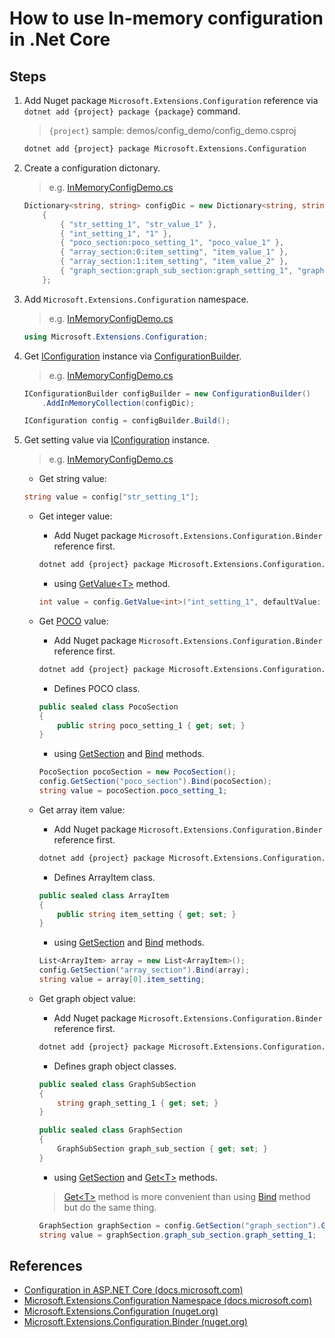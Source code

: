 # How to use In-memory configuration in .Net Core

## Steps

1. Add Nuget package `Microsoft.Extensions.Configuration` reference via `dotnet add {project} package {package}` command.

    > `{project}` sample: demos/config_demo/config_demo.csproj

    ```bash
    dotnet add {project} package Microsoft.Extensions.Configuration
    ```

2. Create a configuration dictonary.

   > e.g. [InMemoryConfigDemo.cs](../../demos/config_demo/InMemoryConfigDemo.cs)

    ```csharp
    Dictionary<string, string> configDic = new Dictionary<string, string>()
        {
            { "str_setting_1", "str_value_1" },
            { "int_setting_1", "1" },
            { "poco_section:poco_setting_1", "poco_value_1" },
            { "array_section:0:item_setting", "item_value_1" },
            { "array_section:1:item_setting", "item_value_2" },
            { "graph_section:graph_sub_section:graph_setting_1", "graph_value_1" },
        };
    ```

3. Add `Microsoft.Extensions.Configuration` namespace.

    > e.g. [InMemoryConfigDemo.cs](../../demos/config_demo/InMemoryConfigDemo.cs)
    ```csharp
    using Microsoft.Extensions.Configuration;
    ```

4. Get [IConfiguration](https://docs.microsoft.com/en-us/dotnet/api/microsoft.extensions.configuration.iconfiguration) instance via [ConfigurationBuilder](https://docs.microsoft.com/en-us/dotnet/api/microsoft.extensions.configuration.configurationbuilder).

    > e.g. [InMemoryConfigDemo.cs](../../demos/config_demo/InMemoryConfigDemo.cs)
    ```csharp
    IConfigurationBuilder configBuilder = new ConfigurationBuilder()
        .AddInMemoryCollection(configDic);

    IConfiguration config = configBuilder.Build();
    ```

5. Get setting value via [IConfiguration](https://docs.microsoft.com/en-us/dotnet/api/microsoft.extensions.configuration.iconfiguration) instance.

    > e.g. [InMemoryConfigDemo.cs](../../demos/config_demo/InMemoryConfigDemo.cs)
    * Get string value:
    ```csharp
    string value = config["str_setting_1"];
    ```

    * Get integer value:
        * Add Nuget package `Microsoft.Extensions.Configuration.Binder` reference first.
        ```bash
        dotnet add {project} package Microsoft.Extensions.Configuration.Binder
        ```
        * using [GetValue&lt;T&gt;](https://docs.microsoft.com/en-us/dotnet/api/microsoft.extensions.configuration.configurationbinder.getvalue) method.
        ```csharp
        int value = config.GetValue<int>("int_setting_1", defaultValue: 0);
        ```

    * Get [POCO](https://en.wikipedia.org/wiki/Plain_old_CLR_object) value:
        * Add Nuget package `Microsoft.Extensions.Configuration.Binder` reference first.
        ```bash
        dotnet add {project} package Microsoft.Extensions.Configuration.Binder
        ```
        * Defines POCO class.
        ```csharp
        public sealed class PocoSection
        {
            public string poco_setting_1 { get; set; }
        }
        ```
        * using [GetSection](https://docs.microsoft.com/en-us/dotnet/api/microsoft.extensions.configuration.iconfiguration.getsection) and [Bind](https://docs.microsoft.com/en-us/dotnet/api/microsoft.extensions.configuration.configurationbinder.bind) methods.
        ```csharp
        PocoSection pocoSection = new PocoSection();
        config.GetSection("poco_section").Bind(pocoSection);
        string value = pocoSection.poco_setting_1;
        ```

    * Get array item value:
        * Add Nuget package `Microsoft.Extensions.Configuration.Binder` reference first.
        ```bash
        dotnet add {project} package Microsoft.Extensions.Configuration.Binder
        ```
        * Defines ArrayItem class.
        ```csharp
        public sealed class ArrayItem
        {
            public string item_setting { get; set; }
        }
        ```
        * using [GetSection](https://docs.microsoft.com/en-us/dotnet/api/microsoft.extensions.configuration.iconfiguration.getsection) and [Bind](https://docs.microsoft.com/en-us/dotnet/api/microsoft.extensions.configuration.configurationbinder.bind) methods.
        ```csharp
        List<ArrayItem> array = new List<ArrayItem>();
        config.GetSection("array_section").Bind(array);
        string value = array[0].item_setting;
        ```

    * Get graph object value:
        * Add Nuget package `Microsoft.Extensions.Configuration.Binder` reference first.
        ```bash
        dotnet add {project} package Microsoft.Extensions.Configuration.Binder
        ```
        * Defines graph object classes.
        ```csharp
        public sealed class GraphSubSection
        {
            string graph_setting_1 { get; set; }
        }

        public sealed class GraphSection
        {
            GraphSubSection graph_sub_section { get; set; }
        }
        ```
        * using [GetSection](https://docs.microsoft.com/en-us/dotnet/api/microsoft.extensions.configuration.iconfiguration.getsection) and [Get&lt;T&gt;](https://docs.microsoft.com/en-us/dotnet/api/microsoft.extensions.configuration.configurationbinder.get) methods.

        > [Get&lt;T&gt;](https://docs.microsoft.com/en-us/dotnet/api/microsoft.extensions.configuration.configurationbinder.get) method is more convenient than using [Bind](https://docs.microsoft.com/en-us/dotnet/api/microsoft.extensions.configuration.configurationbinder.bind) method but do the same thing.

        ```csharp
        GraphSection graphSection = config.GetSection("graph_section").Get<GraphSection>();
        string value = graphSection.graph_sub_section.graph_setting_1;
        ```

## References

* [Configuration in ASP.NET Core (docs.microsoft.com)](https://docs.microsoft.com/en-us/aspnet/core/fundamentals/configuration/)
* [Microsoft.Extensions.Configuration Namespace (docs.microsoft.com)](https://docs.microsoft.com/en-us/dotnet/api/microsoft.extensions.configuration)
* [Microsoft.Extensions.Configuration (nuget.org)](https://www.nuget.org/packages/Microsoft.Extensions.Configuration)
* [Microsoft.Extensions.Configuration.Binder (nuget.org)](https://www.nuget.org/packages/Microsoft.Extensions.Configuration.Binder)